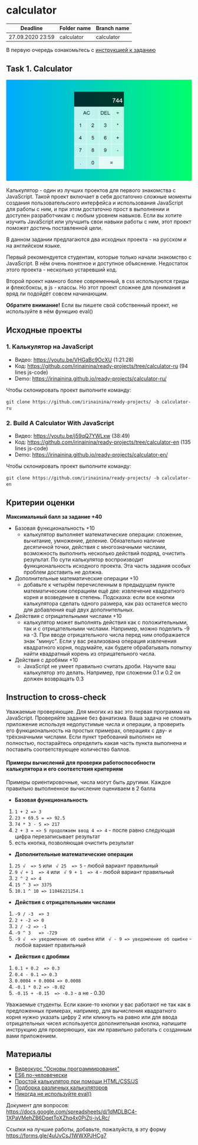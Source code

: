 # calculator

| Deadline         | Folder name | Branch name |
| ---------------- | ----------- | ----------- |
| 27.09.2020 23:59 | calculator    | calculator    |

В первую очередь ознакомьтесь с [инструкцией к заданию](introduction.md) 

## Task 1. Calculator

![screenshot](images/calculator.png)

Калькулятор - один из лучших проектов для первого знакомства с JavaScript. Такой проект включает в себя достаточно сложные моменты создания пользовательского интерфейса и использования JavaScript для работы с ним, и при этом достаточно прост в выполнении и доступен разработчикам с любым уровнем навыков. Если вы хотите изучить JavaScript или улучшить свои навыки работы с ним, этот проект поможет достичь поставленной цели.

В данном задании предлагаются два исходных проекта - на русском и на английском языке.

Первый рекомендуется студентам, которые только начали знакомство с  JavaScript. В нём очень понятное и доступное объяснение. Недостаток этого проекта - несколько устаревший код.

Второй проект намного более современный, в css используются гриды и флексбоксы, в js - классы. Но этот проект сложнее для понимания и вряд ли подойдёт совсем начинающим.

**Обратите внимание!** Если вы пишете свой собственный проект, не используйте в нём функцию eval()

## Исходные проекты

### 1. Калькулятор на JavaScript

- Видео: https://youtu.be/VHGaBc9OcXU (1:21:28)
- Код: https://github.com/irinainina/ready-projects/tree/calculator-ru (94 lines js-code)
- Demo: https://irinainina.github.io/ready-projects/calculator-ru/

Чтобы склонировать проект выполните команду:

`git clone https://github.com/irinainina/ready-projects/ -b calculator-ru`

### 2. Build A Calculator With JavaScript

- Видео: https://youtu.be/j59qQ7YWLxw (38:49)
- Код: https://github.com/irinainina/ready-projects/tree/calculator-en (135 lines js-code)
- Demo: https://irinainina.github.io/ready-projects/calculator-en/

Чтобы склонировать проект выполните команду:

`git clone https://github.com/irinainina/ready-projects/ -b calculator-en`

## Критерии оценки

**Максимальный балл за задание +40**

- Базовая функциональность +10
  - калькулятор выполняет математические операции: сложение, вычитание, умножение, деление. Обязательно наличие десятичной точки, действия с многозначными числами, возможность выполнить несколько действий подряд, очистить результат. По сути калькулятор воспроизводит функциональность исходного проекта. Эта часть задания особых проблем доставить не должна. 
- Дополнительные математические операции +10
  - добавьте к четырём перечисленным в предыдущем пункте математическим операциям ещё две: извлечение квадратного корня и возведение в степень. Подсказка: если все кнопки калькулятора сделать одного размера, как раз останется место для добавления ещё двух дополнительных. 
- Действия с отрицательными числами +10
  - калькулятор может выполнять действия как с положительными, так и с отрицательными числами. Например, можно поделить -9 на -3. При вводе отрицательного числа перед ним отображается знак "минус". Если у вас реализована операция извлечения квадратного корня, подумайте, как будете обрабатывать попытку найти квадратный корень из отрицательного числа.
- Действия с дробями +10
  - JavaScript не умеет правильно считать дроби. Научите ваш калькулятор это делать. Например, при сложении 0.1 и 0.2 он должен возвращать 0.3
  
## Instruction to cross-check
  
Уважаемые проверяющие. Для многих из вас это первая программа на JavaScript. Проверяйте задание без фанатизма. Ваша задача не сломать приложение используя недопустимые числа и операции, а проверить его функциональность на простых примерах, операциях с дву- и трёхзначными числами. Если пункт требований выполнен не полностью, постарайтесь определить какая часть пункта выполнена и поставить соответствующее количество баллов.

#### Примеры вычислений для проверки работоспособности калькулятора и его соответствия критериям
Примеры ориентировочные, числа могут быть другими. Каждое правильно выполненное вычисление оцениваем в 2 балла

- **Базовая функциональность**
 1. `1 + 2 => 3`
 2. `23 + 69.5 = => 92.5` 
 3. `74 * 3 - 5 => 217`
 4. `2 + 3 = => 5 продолжаем ввод 4 => 4` - после равно следующая цифра перезаписывает результат
 5. есть кнопка, позволяющая очистить результат
- **Дополнительные математические операции**
 1. `25 √  => 5` или ` √ 25  => 5` - любой вариант правильный
 2. `9 √ + 1  => 4` или ` √ 9 + 1  => 4` - любой вариант правильный
 3. `2 ^ 2 => 4`
 4. `15 ^ 3 => 3375`
 5. `10.1 ^ 10 => 11046221254.1`
- **Действия с отрицательными числами**
 1. `-9 / -3  => 3`
 2. `2 + -2 => 0`
 3. `2 / -2 => -1`
 4. `-9 ^ 3   => -729`
 5. `-9 √  => уведомление об ошибке` или ` √ - 9 => уведомление об ошибке` - любой вариант правильный
- **Действия с дробями**
 1. `0.1 + 0.2  => 0.3`
 2. `0.4 - 0.1 => 0.3`
 3. `0.0004 + 0.0004 => 0.0008`
 4. `-0.1 * 0.2 => -0.02`
 5. `-0.15 + -0.15  => -0.3` - а не - 0.30
  
Уважаемые студенты. Если какие-то кнопки у вас работают не так как в предложенных примерах, например, для вычисления квадратного корня нужно указать цифру 2 или кликнуть на равно или для ввода отрицательных чисел используется дополнительная кнопка, напишите инструкцию для проверяющих, как им правильно работать с созданным вами приложением.

## Материалы

- [Видеокурс "Основы программирования"](https://www.youtube.com/playlist?list=PLY4rE9dstrJwoVF-svoIBhKzE-Ok39Zg_)
- [ES6 по-человечески](https://habr.com/ru/post/305900/) 
- [Простой калькулятор при помощи HTML/CSS/JS](http://temapetrenko.com/bez-rubriki/prostoj-kalkulyator-pri-pomoshhi-html-css-js-2-chast/)
- [Подборка различных калькуляторов](https://nisnom.com/podborka-razlichnyh-kalkulyatorov-javascript-i-jquery/)
- [Никогда не используйте eval()](https://developer.mozilla.org/ru/docs/Web/JavaScript/Reference/Global_Objects/eval)

Документ для вопросов: https://docs.google.com/spreadsheets/d/1dMDLBC4-1XPaVMehZB6DqetToXZhq4x0PiZtj-jvLRc/

Ссылки на лучшие работы, добавьте, пожалуйста, в эту форму https://forms.gle/4uUvCsJ1WWXPJHCg7

